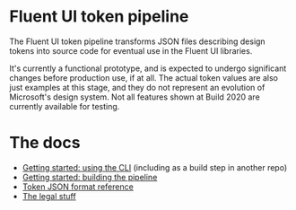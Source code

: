 # Fluent UI token pipeline

The Fluent UI token pipeline transforms JSON files describing design tokens into source code for eventual use in the Fluent UI libraries.

It's currently a functional prototype, and is expected to undergo significant changes before production use, if at all. The actual token values are also just examples at this stage, and they do not represent an evolution of Microsoft's design system. Not all features shown at Build 2020 are currently available for testing.

# The docs

* [Getting started: using the CLI](cli.md) (including as a build step in another repo)
* [Getting started: building the pipeline](build.md)
* [Token JSON format reference](json.md)
* [The legal stuff](legal.md)

